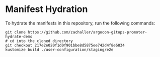 # Manifest Hydration

To hydrate the manifests in this repository, run the following commands:

```shell
git clone https://github.com/zachaller/argocon-gitops-promoter-hydrate-demo
# cd into the cloned directory
git checkout 217e2e020f1d0f901bbe8d5875ee742d4f8e6834
kustomize build ./user-configuration/staging/e2e
```
